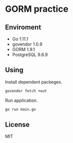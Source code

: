 # GORM practice

## Enviroment
* Go 1.11.1
* govendor 1.0.9
* GORM 1.9.1
* PostgreSQL 9.6.9

## Using
Install dependent packeges.

```bash
govendor fetch +out
```

Run application.

```bash
go run main.go
```

## License
MIT
